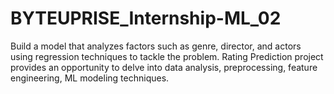 # BYTEUPRISE_Internship-ML_02
Build a model that analyzes factors such as genre, director, and actors using regression techniques to tackle the problem. Rating Prediction project provides an opportunity to delve into data analysis, preprocessing, feature engineering, ML modeling techniques. 
